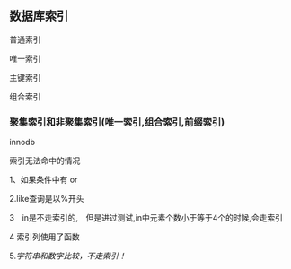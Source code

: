 ## 数据库索引

普通索引

唯一索引

主键索引

组合索引

### 聚集索引和非聚集索引(唯一索引,组合索引,前缀索引)

innodb

索引无法命中的情况

1、如果条件中有 or 

2.like查询是以%开头

3　in是不走索引的,　但是进过测试,in中元素个数小于等于4个的时候,会走索引

4  索引列使用了函数

5.*字符串和数字比较，不走索引！*